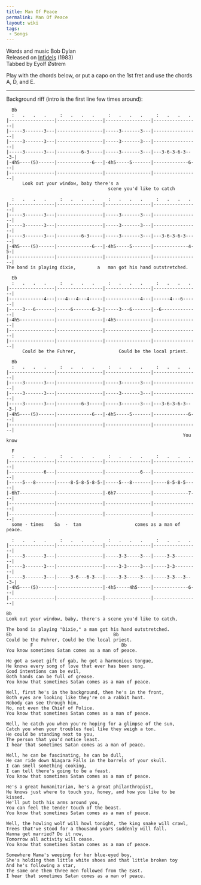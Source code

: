 ```yaml
---
title: Man Of Peace
permalink: Man Of Peace
layout: wiki
tags:
 - Songs
---
```


Words and music Bob Dylan  
Released on [Infidels](/wiki/Infidels "wikilink") (1983)  
Tabbed by Eyolf Østrem

Play with the chords below, or put a capo on the 1st fret and use the
chords A, D, and E.

* * * * *

Background riff (intro is the first line few times around):

      Bb
      :   .   .   .     :   .   .   .     :   .   .   .     :   .   .   .
    |-----------------|-----------------|-----------------|-----------------|
    |-----3-------3---|-----------------|-----3-------3---|-----------------|
    |-----3-------3---|-----------------|-----3-------3---|-----------------|
    |-----3-------3---|---------6-3-----|-----3-------3---|---3-6-3-6-3---3-|
    |-4h5----(5)------|-------------6---|-4h5-----5-------|-------------6---|
    |-----------------|-----------------|-----------------|-----------------|
          Look out your window, baby there's a
                                          scene you'd like to catch

      :   .   .   .     :   .   .   .     :   .   .   .     :   .   .   .
    |-----------------|-----------------|-----------------|-----------------|
    |-----3-------3---|-----------------|-----3-------3---|-----------------|
    |-----3-------3---|-----------------|-----3-------3---|-----------------|
    |-----3-------3---|---------6-3-----|-----3-------3---|---3-6-3-6-3-----|
    |-4h5----(5)------|-------------6---|-4h5-----5-------|-------------4-5-|
    |-----------------|-----------------|-----------------|-----------------|
    The band is playing dixie,        a   man got his hand outstretched.

      Eb
      :   .   .   .     :   .   .   .     :   .   .   .     :   .   .   .
    |-----------------|-----------------|-----------------|-----------------|
    |-------------4---|---4---4---4-----|-------------4---|------4---6------|
    |-----3---6-------|-----6-------6-3-|-----3---6-------|--6--------------|
    |-4h5-------------|-----------------|-4h5-------------|-----------------|
    |-----------------|-----------------|-----------------|-----------------|
    |-----------------|-----------------|-----------------|-----------------|
          Could be the Fuhrer,                Could be the local priest.

      Bb
      :   .   .   .     :   .   .   .     :   .   .   .     :   .   .   .
    |-----------------|-----------------|-----------------|-----------------|
    |-----3-------3---|-----------------|-----3-------3---|-----------------|
    |-----3-------3---|-----------------|-----3-------3---|-----------------|
    |-----3-------3---|---------6-3-----|-----3-------3---|---3-6-3-6-3---3-|
    |-4h5----(5)------|-------------6---|-4h5-----5-------|-------------6---|
    |-----------------|-----------------|-----------------|-----------------|
                                                                      You know

      F
      :   .   .   .     :   .   .   .     :   .   .   .     :   .   .   .
    |-----------------|-----------------|-----------------|-----------------|
    |-------------6---|-----------------|-------------6---|-----------------|
    |-----5---8-------|-----8-5-8-5-8-5-|-----5---8-------|-----8-5-8-5-----|
    |-6h7-------------|-----------------|-6h7-------------|-------------7---|
    |-----------------|-----------------|-----------------|-----------------|
    |-----------------|-----------------|-----------------|-----------------|
      some - times    Sa  -  tan                    comes as a man of peace.

      :   .   .   .     :   .   .   .     :   .   .   .     :   .   .   .
    |-----------------|-----------------|-----------------|-----------------|
    |-----3-------3---|-----------------|-----3-3-----3---|-----3-3---------|
    |-----3-------3---|-----------------|-----3-3-----3---|-----3-3---------|
    |-----3-------3---|-----3-6---6-3---|-----3-3-----3---|-----3-3---3---3-|
    |-4h5----(5)------|-----------------|-4h5-----4h5-----|-------------6---|
    |-----------------|-----------------|-----------------|-----------------|

    Bb
    Look out your window, baby, there's a scene you'd like to catch,

    The band is playing "Dixie," a man got his hand outstretched.
    Eb                                      Bb
    Could be the Fuhrer, Could be the local priest.
             F                                 Bb
    You know sometimes Satan comes as a man of peace.

    He got a sweet gift of gab, he got a harmonious tongue,
    He knows every song of love that ever has been sung.
    Good intentions can be evil,
    Both hands can be full of grease.
    You know that sometimes Satan comes as a man of peace.

    Well, first he's in the background, then he's in the front,
    Both eyes are looking like they're on a rabbit hunt.
    Nobody can see through him,
    No, not even the Chief of Police.
    You know that sometimes Satan comes as a man of peace.

    Well, he catch you when you're hoping for a glimpse of the sun,
    Catch you when your troubles feel like they weigh a ton.
    He could be standing next to you,
    The person that you'd notice least.
    I hear that sometimes Satan comes as a man of peace.

    Well, he can be fascinating, he can be dull,
    He can ride down Niagara Falls in the barrels of your skull.
    I can smell something cooking,
    I can tell there's going to be a feast.
    You know that sometimes Satan comes as a man of peace.

    He's a great humanitarian, he's a great philanthropist,
    He knows just where to touch you, honey, and how you like to be kissed.
    He'll put both his arms around you,
    You can feel the tender touch of the beast.
    You know that sometimes Satan comes as a man of peace.

    Well, the howling wolf will howl tonight, the king snake will crawl,
    Trees that've stood for a thousand years suddenly will fall.
    Wanna get married? Do it now,
    Tomorrow all activity will cease.
    You know that sometimes Satan comes as a man of peace.

    Somewhere Mama's weeping for her blue-eyed boy,
    She's holding them little white shoes and that little broken toy
    And he's following a star,
    The same one them three men followed from the East.
    I hear that sometimes Satan comes as a man of peace.
